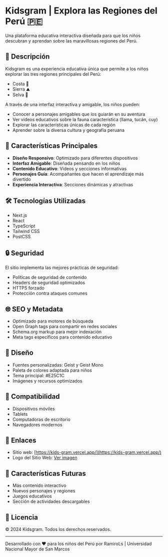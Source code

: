 # Kidsgram | Explora las Regiones del Perú 🇵🇪

Una plataforma educativa interactiva diseñada para que los niños descubran y aprendan sobre las maravillosas regiones del Perú.

## 🎯 Descripción

Kidsgram es una experiencia educativa única que permite a los niños explorar las tres regiones principales del Perú:
- Costa 🌊
- Sierra ⛰️
- Selva 🌴

A través de una interfaz interactiva y amigable, los niños pueden:
- Conocer a personajes amigables que los guiarán en su aventura
- Ver videos educativos sobre la fauna característica (llama, tucán, cuy)
- Explorar las características únicas de cada región
- Aprender sobre la diversa cultura y geografía peruana

## 🚀 Características Principales

- **Diseño Responsivo**: Optimizado para diferentes dispositivos
- **Interfaz Amigable**: Diseñada pensando en los niños
- **Contenido Educativo**: Videos y secciones informativas
- **Personajes Guía**: Acompañantes que hacen el aprendizaje más divertido
- **Experiencia Interactiva**: Secciones dinámicas y atractivas

## 🛠️ Tecnologías Utilizadas

- Next.js
- React
- TypeScript
- Tailwind CSS
- PostCSS

## 🔒 Seguridad

El sitio implementa las mejores prácticas de seguridad:
- Políticas de seguridad de contenido
- Headers de seguridad optimizados
- HTTPS forzado
- Protección contra ataques comunes

## 🌐 SEO y Metadata

- Optimizado para motores de búsqueda
- Open Graph tags para compartir en redes sociales
- Schema.org markup para mejor indexación
- Meta tags específicos para contenido educativo

## 🎨 Diseño

- Fuentes personalizadas: Geist y Geist Mono
- Paleta de colores adaptada para niños
- Tema principal: #E25C1C
- Imágenes y recursos optimizados

## 📱 Compatibilidad

- Dispositivos móviles
- Tablets
- Computadoras de escritorio
- Navegadores modernos

## 🔗 Enlaces

- Sitio web: [https://kids-gram.vercel.app/](https://kids-gram.vercel.app/)
- Logo del Sitio Web: [Ver imagen](https://kids-gram.vercel.app/logo.png)

## 🌟 Características Futuras

- Más contenido interactivo
- Nuevos personajes y regiones
- Juegos educativos
- Sección de actividades descargables

## 📝 Licencia

© 2024 Kidsgram. Todos los derechos reservados.

---

Desarrollado con ❤️ para los niños del Perú por RamiroLs | Universidad Nacional Mayor de San Marcos
